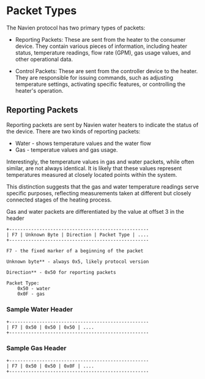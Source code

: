 # Packet Types
The Navien protocol has two primary types of packets:

* Reporting Packets: These are sent from the heater to the consumer device. They contain various pieces of information, including heater status, temperature readings, flow rate (GPM), gas usage values, and other operational data.

* Control Packets: These are sent from the controller device to the heater. They are responsible for issuing commands, such as adjusting temperature settings, activating specific features, or controlling the heater's operation.

## Reporting Packets
Reporting packets are sent by Navien water heaters to indicate the status of the device. There are two kinds of reporting packets:

* Water - shows temperature values and the water flow
* Gas - temperatue values and gas usage.

Interestingly, the temperature values in gas and water packets, while often similar, are not always identical. It is likely that these values represent temperatures measured at closely located points within the system.

This distinction suggests that the gas and water temperature readings serve specific purposes, reflecting measurements taken at different but closely connected stages of the heating process.

Gas and water packets are differentiated by the value at offset 3 in the header

```
+---------------------------------------------------
| F7 | Unknown Byte | Direction | Packet Type | ....
+---------------------------------------------------

F7 - the fixed marker of a beginning of the packet

Unknown byte** - always 0x5, likely protocol version

Direction** - 0x50 for reporting packets

Packet Type:
	0x50 - water
	0x0F - gas
```

### Sample Water Header

```
+---------------------------------------------------
| F7 | 0x50 | 0x50 | 0x50 | ....
+---------------------------------------------------
```

### Sample Gas Header

```
+---------------------------------------------------
| F7 | 0x50 | 0x50 | 0x0F | ....
+---------------------------------------------------
```


